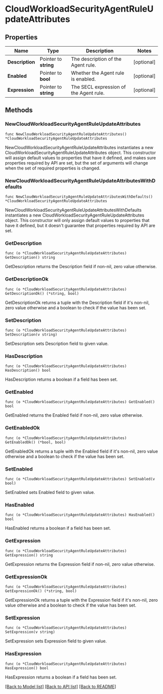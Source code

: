 # CloudWorkloadSecurityAgentRuleUpdateAttributes

## Properties

| Name            | Type                  | Description                            | Notes      |
| --------------- | --------------------- | -------------------------------------- | ---------- |
| **Description** | Pointer to **string** | The description of the Agent rule.     | [optional] |
| **Enabled**     | Pointer to **bool**   | Whether the Agent rule is enabled.     | [optional] |
| **Expression**  | Pointer to **string** | The SECL expression of the Agent rule. | [optional] |

## Methods

### NewCloudWorkloadSecurityAgentRuleUpdateAttributes

`func NewCloudWorkloadSecurityAgentRuleUpdateAttributes() *CloudWorkloadSecurityAgentRuleUpdateAttributes`

NewCloudWorkloadSecurityAgentRuleUpdateAttributes instantiates a new CloudWorkloadSecurityAgentRuleUpdateAttributes object.
This constructor will assign default values to properties that have it defined,
and makes sure properties required by API are set, but the set of arguments
will change when the set of required properties is changed.

### NewCloudWorkloadSecurityAgentRuleUpdateAttributesWithDefaults

`func NewCloudWorkloadSecurityAgentRuleUpdateAttributesWithDefaults() *CloudWorkloadSecurityAgentRuleUpdateAttributes`

NewCloudWorkloadSecurityAgentRuleUpdateAttributesWithDefaults instantiates a new CloudWorkloadSecurityAgentRuleUpdateAttributes object.
This constructor will only assign default values to properties that have it defined,
but it doesn't guarantee that properties required by API are set.

### GetDescription

`func (o *CloudWorkloadSecurityAgentRuleUpdateAttributes) GetDescription() string`

GetDescription returns the Description field if non-nil, zero value otherwise.

### GetDescriptionOk

`func (o *CloudWorkloadSecurityAgentRuleUpdateAttributes) GetDescriptionOk() (*string, bool)`

GetDescriptionOk returns a tuple with the Description field if it's non-nil, zero value otherwise
and a boolean to check if the value has been set.

### SetDescription

`func (o *CloudWorkloadSecurityAgentRuleUpdateAttributes) SetDescription(v string)`

SetDescription sets Description field to given value.

### HasDescription

`func (o *CloudWorkloadSecurityAgentRuleUpdateAttributes) HasDescription() bool`

HasDescription returns a boolean if a field has been set.

### GetEnabled

`func (o *CloudWorkloadSecurityAgentRuleUpdateAttributes) GetEnabled() bool`

GetEnabled returns the Enabled field if non-nil, zero value otherwise.

### GetEnabledOk

`func (o *CloudWorkloadSecurityAgentRuleUpdateAttributes) GetEnabledOk() (*bool, bool)`

GetEnabledOk returns a tuple with the Enabled field if it's non-nil, zero value otherwise
and a boolean to check if the value has been set.

### SetEnabled

`func (o *CloudWorkloadSecurityAgentRuleUpdateAttributes) SetEnabled(v bool)`

SetEnabled sets Enabled field to given value.

### HasEnabled

`func (o *CloudWorkloadSecurityAgentRuleUpdateAttributes) HasEnabled() bool`

HasEnabled returns a boolean if a field has been set.

### GetExpression

`func (o *CloudWorkloadSecurityAgentRuleUpdateAttributes) GetExpression() string`

GetExpression returns the Expression field if non-nil, zero value otherwise.

### GetExpressionOk

`func (o *CloudWorkloadSecurityAgentRuleUpdateAttributes) GetExpressionOk() (*string, bool)`

GetExpressionOk returns a tuple with the Expression field if it's non-nil, zero value otherwise
and a boolean to check if the value has been set.

### SetExpression

`func (o *CloudWorkloadSecurityAgentRuleUpdateAttributes) SetExpression(v string)`

SetExpression sets Expression field to given value.

### HasExpression

`func (o *CloudWorkloadSecurityAgentRuleUpdateAttributes) HasExpression() bool`

HasExpression returns a boolean if a field has been set.

[[Back to Model list]](../README.md#documentation-for-models) [[Back to API list]](../README.md#documentation-for-api-endpoints) [[Back to README]](../README.md)

